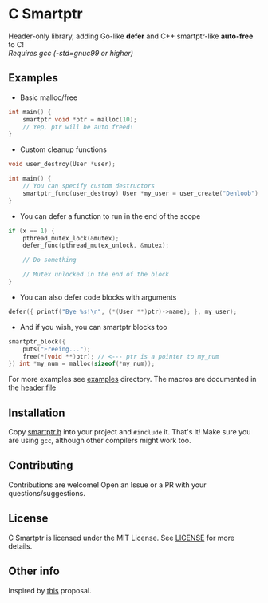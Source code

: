 # C Smartptr

Header-only library, adding Go-like **defer** and C++ smartptr-like **auto-free** to C! \
*Requires gcc (-std=gnuc99 or higher)*

## Examples
- Basic malloc/free
```c
int main() {
    smartptr void *ptr = malloc(10);
    // Yep, ptr will be auto freed!
}
```

- Custom cleanup functions
```c
void user_destroy(User *user);

int main() {
    // You can specify custom destructors
    smartptr_func(user_destroy) User *my_user = user_create("Denloob");
}
```

- You can defer a function to run in the end of the scope
```c
if (x == 1) {
    pthread_mutex_lock(&mutex);
    defer_func(pthread_mutex_unlock, &mutex);

    // Do something

    // Mutex unlocked in the end of the block
}
```

- You can also defer code blocks with arguments
```c
defer({ printf("Bye %s!\n", (*(User **)ptr)->name); }, my_user);
```

- And if you wish, you can smartptr blocks too
```c
smartptr_block({
    puts("Freeing...");
    free(*(void **)ptr); // <--- ptr is a pointer to my_num
}) int *my_num = malloc(sizeof(*my_num));
```

For more examples see [examples](./examples/) directory.
The macros are documented in the [header file](./smartptr.h)

## Installation
Copy [smartptr.h](./smartptr.h) into your project and `#include` it. That's it!
Make sure you are using `gcc`, although other compilers might work too.

## Contributing
Contributions are welcome! Open an Issue or a PR with your questions/suggestions.

## License
C Smartptr is licensed under the MIT License. See [LICENSE](./LICENSE) for more details.

## Other info
Inspired by [this](https://www.open-std.org/jtc1/sc22/wg14/www/docs/n3199.htm) proposal.

